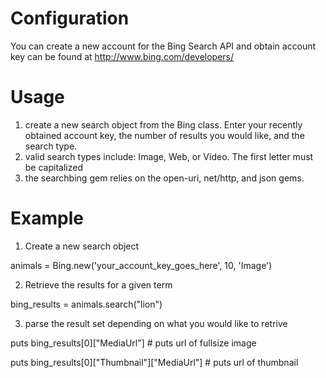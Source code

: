 Configuration
=============
You can create a new account for the Bing Search API and obtain account key can be found at http://www.bing.com/developers/

Usage
============
1. create a new search object from the Bing class. Enter your recently obtained account key, the number of results you would like, and the search type.
2. valid search types include: Image, Web, or Video. The first letter must be capitalized
3. the searchbing gem relies on the open-uri, net/http, and json gems.

Example 
===============
1. Create a new search object  

animals = Bing.new('your_account_key_goes_here', 10, 'Image')   

2. Retrieve the results for a given term  

bing_results = animals.search("lion")  

3. parse the result set depending on what you would like to retrive  

puts bing_results[0]["MediaUrl"] # puts url of fullsize image  

puts bing_results[0]["Thumbnail"]["MediaUrl"] # puts url of thumbnail  



